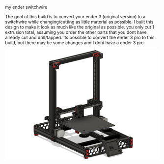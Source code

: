 my ender switchwire

The goal of this build is to convert your ender 3 (original version) to a switchwire while changing/cutting as little material as possible. I built this design to make it look as much like the original as possible. you only cut 1 extrusion total, assuming you order the other parts that you dont have already cut and drill/tapped. Its possible to convert the ender 3 pro to this build, but there may be some changes and I dont have a ender 3 pro

![overview](https://github.com/UltraWaffles/Voron-Switchwire/blob/master/Mods/UltraWaffles/Images/CAD.png)
